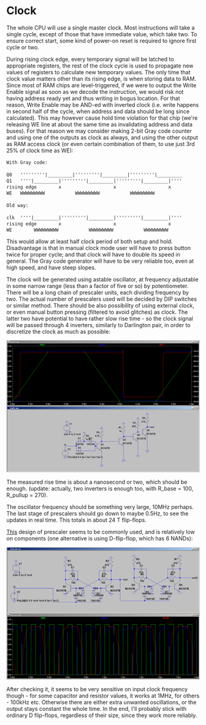 # Clock

The whole CPU will use a single master clock. Most instructions will take a single cycle,
except of those that have immediate value, which take two. 
To ensure correct start, some kind of power-on reset
is required to ignore first cycle or two.

During rising clock edge, every temporary signal will be latched to appropriate registers,
the rest of the clock cycle is used to propagate new values of registers to calculate
new temporary values. The only time that clock value matters other than its rising edge,
is when storing data to RAM. Since most of RAM chips are level-triggered, if we were to
output the Write Enable signal as soon as we decode the instruction, we would risk
not having address ready yet and thus writing in bogus location. For that reason,
Write Enable may be AND-ed with inverted clock (i.e. write happens in second half of the cycle,
when address and data should be long since calculated). This may however cause hold
time violation for that chip (we're releasing WE line at about the same time as invalidating
address and data buses). For that reason we may consider making 2-bit Gray code counter and
using one of the outputs as clock as always, and using the other output as RAM access
clock (or even certain combination of them, to use just 3rd 25% of clock time as WE):

```
With Gray code:

Q0   '''''''''|_________|'''''''''|_________|'''''''''|_________
Q1   ''''|_________|'''''''''|_________|'''''''''|_________|''''
rising edge        x                   x                   x    
WE   WWWWWWWWW           WWWWWWWWW           WWWWWWWWW          

Old way:

clk  ''''|_________|'''''''''|_________|'''''''''|_________|''''
rising edge        x                   x                   x    
WE        WWWWWWWWW           WWWWWWWWW           WWWWWWWWW     
```

This would allow
at least half clock period of both setup and hold. Disadvantage is that in manual clock mode
user will have to press button twice for proper cycle; and that clock will have to double
its speed in general. The Gray code generator will have to be very reliable too, even
at high speed, and have steep slopes.

The clock will be generated using astable oscillator, at frequency adjustable in some narrow
range (less than a factor of five or so) by potentiometer. There will be a long chain of
prescaler units, each dividing frequency by two. The actual number of prescalers used will be
decided by DIP switches or similar method. There should be also possibility of using external clock, or even
manual button pressing (filtered to avoid glitches) as clock. The latter two have potential
to have rather slow rise time - so the clock signal will be passed through 4 inverters,
similarly to Darlington pair, in order to discretize the clock as much as possible:

![clock](images/clock_inv.png?raw=true)

The measured rise time is about a nanosecond or two, which should be enough.
(update: actually, two inverters is enough too, with R_base = 100, R_pullup = 270).

The oscillator frequency should be something very large, 10MHz perhaps. The last stage of
prescalers should go down to maybe 0.5Hz, to see the updates in real time. This totals
in about 24 T flip-flops.

[This](http://ch00ftech.com/2012/07/10/transistor-clock-part-2-prescaler/)
design of prescaler seems to be commonly used, and is relatively low on components
(one alternative is using D-flip-flop, which has 6 NANDs):

![prescaler](images/clock_div.png?raw=true)

After checking it, it seems to be very sensitive on input clock frequency though - for some capacitor
and resistor values, it works at 1MHz, for others - 100kHz etc. Otherwise there are either
extra unwanted oscillations, or the output stays constant the whole time. In the end, I'll
probably stick with ordinary D flip-flops, regardless of their size, since they work more reliably.
